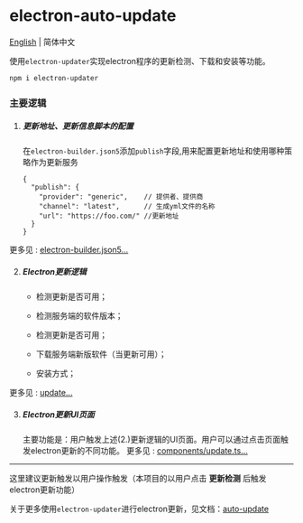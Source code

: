 # electron-auto-update

[English](README.md) | 简体中文

使用`electron-updater`实现electron程序的更新检测、下载和安装等功能。

```sh
npm i electron-updater
```

### 主要逻辑

1. ##### 更新地址、更新信息脚本的配置

   在`electron-builder.json5`添加`publish`字段,用来配置更新地址和使用哪种策略作为更新服务

    ``` json5
    {
      "publish": {
        "provider": "generic",    // 提供者、提供商
        "channel": "latest",      // 生成yml文件的名称
        "url": "https://foo.com/" //更新地址
      }
    }
    ```

更多见 : [electron-builder.json5...](xxx)

2. ##### Electron更新逻辑

    - 检测更新是否可用；

    - 检测服务端的软件版本；

    - 检测更新是否可用；

    - 下载服务端新版软件（当更新可用）；
    - 安装方式；

更多见 : [update...](https://github.com/electron-vite/electron-vite-react/blob/main/electron/main/update.ts)

3. ##### Electron更新UI页面

   主要功能是：用户触发上述(2.)更新逻辑的UI页面。用户可以通过点击页面触发electron更新的不同功能。
   更多见 : [components/update.ts...](https://github.com/electron-vite/electron-vite-react/tree/main/src/components/update/index.tsx)

---

这里建议更新触发以用户操作触发（本项目的以用户点击 **更新检测** 后触发electron更新功能）

关于更多使用`electron-updater`进行electron更新，见文档：[auto-update](https://www.electron.build/.html)
